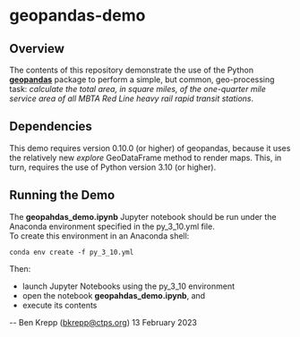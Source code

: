 # geopandas-demo

## Overview
The contents of this repository demonstrate the use of the Python [__geopandas__](https://geopandas.org) package to perform a simple, but common, geo-processing task: 
_calculate the total area, in square miles, of the one-quarter mile service area of all MBTA Red Line heavy rail rapid transit stations_.

## Dependencies
This demo requires version 0.10.0 \(or higher\) of geopandas, because it uses the relatively new _explore_ GeoDataFrame method to render maps.
This, in turn, requires the use of Python version 3.10 \(or higher\).

## Running the Demo
The __geopahdas_demo.ipynb__ Jupyter notebook should be run under the Anaconda environment specified in the py_3_10.yml file.  
To create this environment in an Anaconda shell:
```
conda env create -f py_3_10.yml
```
Then:
* launch Jupyter Notebooks using the py_3_10 environment
* open the notebook __geopahdas_demo.ipynb__, and
* execute its contents

-- Ben Krepp (bkrepp@ctps.org)
13 February 2023
